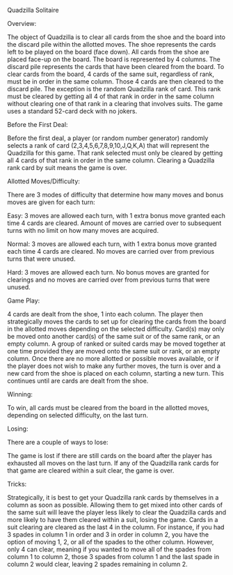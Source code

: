 Quadzilla Solitaire 



Overview:

  The object of Quadzilla is to clear all cards from the shoe and the board into the discard pile within the allotted moves. The shoe represents the cards left to be played on the board (face down). All cards from the shoe are placed face-up on the board. The board is represented by 4 columns. The discard pile represents the cards that have been cleared from the board. To clear cards from the board, 4 cards of the same suit, regardless of rank, must be in order in the same column. Those 4 cards are then cleared to the discard pile. The exception is the random Quadzilla rank of card. This rank must be cleared by getting all 4 of that rank in order in the same column without clearing one of that rank in a clearing that involves suits. The game uses a standard 52-card deck with no jokers.  


Before the First Deal:

Before the first deal, a player (or random number generator) randomly selects a rank of card (2,3,4,5,6,7,8,9,10,J,Q,K,A) that will represent the Quadzilla for this game. That rank selected must only be cleared by getting all 4 cards of that rank in order in the same column. Clearing a Quadzilla rank card by suit means the game is over.

Allotted Moves/Difficulty:

There are 3 modes of difficulty that determine how many moves and bonus moves are given for each turn:

  Easy: 3 moves are allowed each turn, with 1 extra bonus move granted each time 4 cards are cleared. Amount of moves are carried over to subsequent turns with no limit on how many moves are acquired.

  Normal: 3 moves are allowed each turn, with 1 extra bonus move granted each time 4 cards are cleared. No moves are carried over from previous turns that were unused.

  Hard: 3 moves are allowed each turn. No bonus moves are granted for clearings and no moves are carried over from previous turns that were unused. 


Game Play:

  4 cards are dealt from the shoe, 1 into each column. The player then strategically moves the cards to set up for clearing the cards from the board in the allotted moves depending on the selected difficulty. Card(s) may only be moved onto another card(s) of the same suit or of the same rank, or an empty column. A group of ranked or suited cards may be moved together at one time provided they are moved onto the same suit or rank, or an empty column. Once there are no more allotted or possible moves available, or if the player does not wish to make any further moves, the turn is over and a new card from the shoe is placed on each column, starting a new turn. This continues until are cards are dealt from the shoe.


Winning:

To win, all cards must be cleared from the board in the allotted moves, depending on selected difficulty, on the last turn. 


Losing:

There are a couple of ways to lose:

The game is lost if there are still cards on the board after the player has exhausted all moves on the last turn.
If any of the Quadzilla rank cards for that game are cleared within a suit clear, the game is over.

Tricks:

  Strategically, it is best to get your Quadzilla rank cards by themselves in a column as soon as possible. Allowing them to get mixed into other cards of the same suit will leave the player less likely to clear the Quadzilla cards and more likely to have them cleared within a suit, losing the game.
  Cards in a suit clearing are cleared as the last 4 in the column. For instance, if you had 3 spades in column 1 in order and 3 in order in column 2, you have the option of moving 1, 2, or all of the spades to the other column. However, only 4 can clear, meaning if you wanted to move all of the spades from column 1 to column 2, those 3 spades from column 1 and the last spade in column 2 would clear, leaving 2 spades remaining in column 2. 



